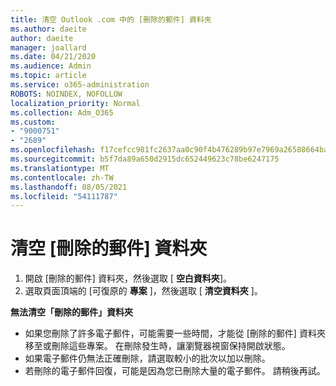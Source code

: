 ```yaml
---
title: 清空 Outlook .com 中的 [刪除的郵件] 資料夾
ms.author: daeite
author: daeite
manager: joallard
ms.date: 04/21/2020
ms.audience: Admin
ms.topic: article
ms.service: o365-administration
ROBOTS: NOINDEX, NOFOLLOW
localization_priority: Normal
ms.collection: Adm_O365
ms.custom:
- "9000751"
- "2689"
ms.openlocfilehash: f17cefcc981fc2637aa0c90f4b476289b97e7969a26588664baf67485daf5d5b
ms.sourcegitcommit: b5f7da89a650d2915dc652449623c78be6247175
ms.translationtype: MT
ms.contentlocale: zh-TW
ms.lasthandoff: 08/05/2021
ms.locfileid: "54111787"
---
```

# <a name="empty-the-deleted-items-folder"></a>清空 [刪除的郵件] 資料夾

1. 開啟 [刪除的郵件] 資料夾，然後選取 [ **空白資料夾**]。
2. 選取頁面頂端的 [可復原的 **專案** ]，然後選取 [ **清空資料夾** ]。

**無法清空「刪除的郵件」資料夾**

- 如果您刪除了許多電子郵件，可能需要一些時間，才能從 [刪除的郵件] 資料夾移至或刪除這些專案。 在刪除發生時，讓瀏覽器視窗保持開啟狀態。
- 如果電子郵件仍無法正確刪除，請選取較小的批次以加以刪除。
- 若刪除的電子郵件回復，可能是因為您已刪除大量的電子郵件。 請稍後再試。